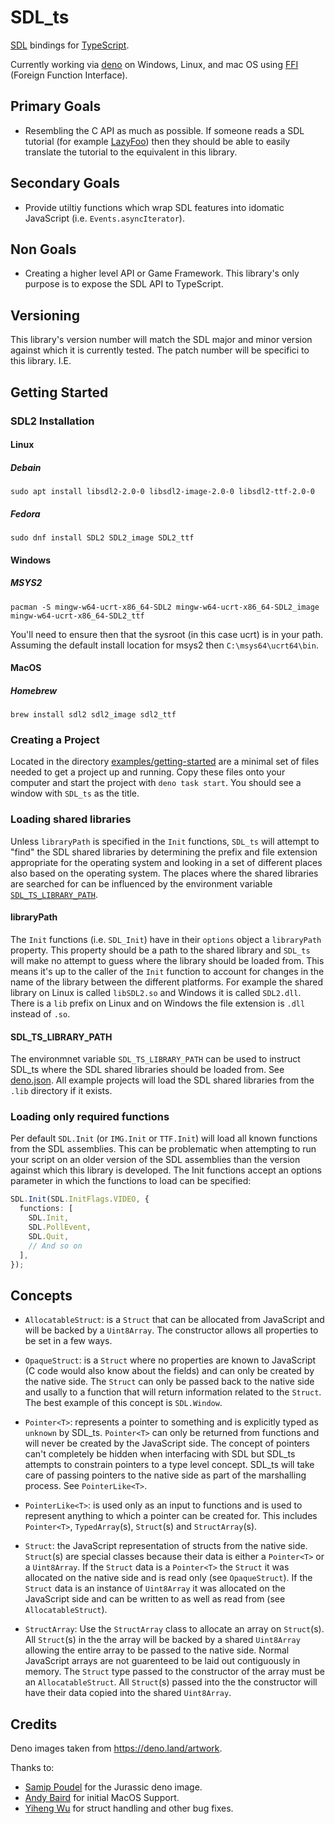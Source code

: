 # SDL_ts

[SDL](https://www.libsdl.org/) bindings for [TypeScript](https://www.typescriptlang.org/).

Currently working via [deno](https://deno.land/) on Windows, Linux, and mac OS using
[FFI](https://deno.land/manual/runtime/ffi_api) (Foreign Function Interface).

## Primary Goals

- Resembling the C API as much as possible. If someone reads a SDL tutorial (for example
  [LazyFoo](https://lazyfoo.net/tutorials/SDL/)) then they should be able to easily translate the tutorial to the
  equivalent in this library.

## Secondary Goals

- Provide utiltiy functions which wrap SDL features into idomatic JavaScript (i.e. `Events.asyncIterator`).

## Non Goals

- Creating a higher level API or Game Framework. This library's only purpose is to expose the SDL API to TypeScript.

## Versioning

This library's version number will match the SDL major and minor version against which it is currently tested. The patch
number will be specifici to this library. I.E.

## Getting Started

### SDL2 Installation

#### Linux

##### Debain

```shell
sudo apt install libsdl2-2.0-0 libsdl2-image-2.0-0 libsdl2-ttf-2.0-0
```

##### Fedora

```shell
sudo dnf install SDL2 SDL2_image SDL2_ttf
```

#### Windows

##### MSYS2

```shell
pacman -S mingw-w64-ucrt-x86_64-SDL2 mingw-w64-ucrt-x86_64-SDL2_image mingw-w64-ucrt-x86_64-SDL2_ttf
```

You'll need to ensure then that the sysroot (in this case ucrt) is in your path. Assuming the default install location
for msys2 then `C:\msys64\ucrt64\bin`.

#### MacOS

##### Homebrew

```shell
brew install sdl2 sdl2_image sdl2_ttf
```

### Creating a Project

Located in the directory [examples/getting-started](examples/getting-started/) are a minimal set of files needed to get
a project up and running. Copy these files onto your computer and start the project with `deno task start`. You should
see a window with `SDL_ts` as the title.

### Loading shared libraries

Unless `libraryPath` is specified in the `Init` functions, `SDL_ts` will attempt to "find" the SDL shared libraries by
determining the prefix and file extension appropriate for the operating system and looking in a set of different places
also based on the operating system. The places where the shared libraries are searched for can be influenced by the
environment variable [`SDL_TS_LIBRARY_PATH`](#sdl-ts-library-path).

#### libraryPath

The `Init` functions (i.e. `SDL_Init`) have in their `options` object a `libraryPath` property. This property should be
a path to the shared library and `SDL_ts` will make no attempt to guess where the library should be loaded from. This
means it's up to the caller of the `Init` function to account for changes in the name of the library between the
different platforms. For example the shared library on Linux is called `libSDL2.so` and Windows it is called `SDL2.dll`.
There is a `lib` prefix on Linux and on Windows the file extension is `.dll` instead of `.so`.

#### SDL_TS_LIBRARY_PATH

The environmnet variable `SDL_TS_LIBRARY_PATH` can be used to instruct SDL_ts where the SDL shared libraries should be
loaded from. See [deno.json](deno.json). All example projects will load the SDL shared libraries from the `.lib`
directory if it exists.

### Loading only required functions

Per default `SDL.Init` (or `IMG.Init` or `TTF.Init`) will load all known functions from the SDL assemblies. This can be
problematic when attempting to run your script on an older version of the SDL assemblies than the version against which
this library is developed. The Init functions accept an options parameter in which the functions to load can be
specified:

```ts
SDL.Init(SDL.InitFlags.VIDEO, {
  functions: [
    SDL.Init,
    SDL.PollEvent,
    SDL.Quit,
    // And so on
  ],
});
```

## Concepts

- `AllocatableStruct`: is a `Struct` that can be allocated from JavaScript and will be backed by a `Uint8Array`. The
  constructor allows all properties to be set in a few ways.

- `OpaqueStruct`: is a `Struct` where no properties are known to JavaScript (C code would also know about the fields)
  and can only be created by the native side. The `Struct` can only be passed back to the native side and usally to a
  function that will return information related to the `Struct`. The best example of this concept is `SDL.Window`.

- `Pointer<T>`: represents a pointer to something and is explicitly typed as `unknown` by SDL_ts. `Pointer<T>` can only
  be returned from functions and will never be created by the JavaScript side. The concept of pointers can't completely
  be hidden when interfacing with SDL but SDL_ts attempts to constrain pointers to a type level concept. SDL_ts will
  take care of passing pointers to the native side as part of the marshalling process. See `PointerLike<T>`.

- `PointerLike<T>`: is used only as an input to functions and is used to represent anything to which a pointer can be
  created for. This includes `Pointer<T>`, `TypedArray`(s), `Struct`(s) and `StructArray`(s).

- `Struct`: the JavaScript representation of structs from the native side. `Struct`(s) are special classes because their
  data is either a `Pointer<T>` or a `Uint8Array`. If the `Struct` data is a `Pointer<T>` the `Struct` it was allocated
  on the native side and is read only (see `OpaqueStruct`). If the `Struct` data is an instance of `Uint8Array` it was
  allocated on the JavaScript side and can be written to as well as read from (see `AllocatableStruct`).

- `StructArray`: Use the `StructArray` class to allocate an array on `Struct`(s). All `Struct`(s) in the the array will
  be backed by a shared `Uint8Array` allowing the entire array to be passed to the native side. Normal JavaScript arrays
  are not guarenteed to be laid out contiguously in memory. The `Struct` type passed to the constructor of the array
  must be an `AllocatableStruct`. All `Struct`(s) passed into the the constructor will have their data copied into the
  shared `Uint8Array`.

## Credits

Deno images taken from https://deno.land/artwork.

Thanks to:

- [Samip Poudel](https://github.com/SamipPoudel58) for the Jurassic deno image.
- [Andy Baird](https://github.com/ajbdev) for initial MacOS Support.
- [Yiheng Wu](https://github.com/jingkaimori) for struct handling and other bug fixes.
